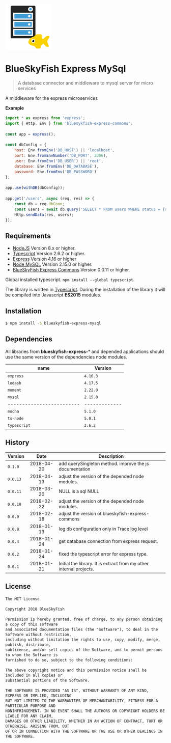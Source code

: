 
![BlueSkyFish Express MySql](logo.png)

# BlueSkyFish Express MySql

> A database connector and middleware to mysql server for micro services

A middleware for the express microservices

**Example**

```js
import * as express from 'express';
import { Http, Env } from 'bluesykfish-express-commons';

const app = express();

const dbConfig = {
    host: Env.fromEnv('DB_HOST') || 'localhost',
    port: Env.fromEnvNumber('DB_PORT', 3306),
    user: Env.fromEnv('DB_USER') || 'root',
    database: Env.fromEnv('DB_DATABASE'),
    password: Env.fromEnv('DB_PASSWORD')
};

app.use(withDB(dbConfig));

app.get('/users', async (req, res) => {
    const db = req.dbConn;
    const users = await db.query('SELECT * FROM users WHERE status = {status}', { status: 'ok'});
    Http.sendData(res, users);
});
```

## Requirements

* [NodeJS][nodejs] Version 8.x or higher.
* [Typescript][typescript] Version 2.6.2 or higher.
* [Express][express] Version 4.16 or higher
* [Node MySQL][node-mysql] Version 2.15.0 or higher.
* [BlueSkyFish Express Commons][bsf-ec] Version 0.0.11 or higher.

Global installed typescript. `npm install --global typescript`.

The library is written in [Typescript][typescript]. During the installation of the library it will be compiled into Javascript **ES2015** modules.


## Installation

```bash
$ npm install -S blueskyfish-express-mysql
```


## Dependencies

All libraries from **blueskyfish-express-*** and depended applications should use the same version of the dependencies node modules.

| name                    | Version
|-------------------------|-------------
| `express`               | `4.16.3`
| `lodash`                | `4.17.5`
| `moment`                | `2.22.0`
| `mysql`                 | `2.15.0`
|-------------------------|-------------
| `mocha`                 | `5.1.0`
| `ts-node`               | `5.0.1`
| `typescript`            | `2.6.2`


## History

| Version    | Date       | Description
|------------|:----------:|--------------------------------------------
| `0.1.0`    | 2018-04-20 | add querySingleton method. improve the js documentation
| `0.0.13`   | 2018-04-13 | adjust the version of the depended node modules.
| `0.0.11`   | 2018-03-20 | NULL is a sql NULL
| `0.0.10`   | 2018-02-22 | adjust the version of the depended node modules.
| `0.0.9`    | 2018-02-18 | adjust the version of blueskyfish-express-commons
| `0.0.8`    | 2018-01-13 | log db configuration only in Trace log level
| `0.0.4`    | 2018-01-24 | get database connection from express request.
| `0.0.2`    | 2018-01-24 | fixed the typescript error for express type.
| `0.0.1`    | 2018-01-21 | Initial the library. It is extract from my other internal projects.


## License

```text
The MIT License

Copyright 2018 BlueSkyFish

Permission is hereby granted, free of charge, to any person obtaining a copy of this software
and associated documentation files (the "Software"), to deal in the Software without restriction,
including without limitation the rights to use, copy, modify, merge, publish, distribute,
sublicense, and/or sell copies of the Software, and to permit persons to whom the Software is
furnished to do so, subject to the following conditions:

The above copyright notice and this permission notice shall be included in all copies or
substantial portions of the Software.

THE SOFTWARE IS PROVIDED "AS IS", WITHOUT WARRANTY OF ANY KIND, EXPRESS OR IMPLIED, INCLUDING
BUT NOT LIMITED TO THE WARRANTIES OF MERCHANTABILITY, FITNESS FOR A PARTICULAR PURPOSE AND
NONINFRINGEMENT. IN NO EVENT SHALL THE AUTHORS OR COPYRIGHT HOLDERS BE LIABLE FOR ANY CLAIM,
DAMAGES OR OTHER LIABILITY, WHETHER IN AN ACTION OF CONTRACT, TORT OR OTHERWISE, ARISING FROM, OUT
OF OR IN CONNECTION WITH THE SOFTWARE OR THE USE OR OTHER DEALINGS IN THE SOFTWARE.
```


[nodejs]: https://nodejs.org/en/
[typescript]: https://www.typescriptlang.org/
[express]: https://expressjs.com/
[node-mysql]: https://github.com/mysqljs/mysql
[bsf-ec]: https://github.com/blueskyfish/blueskyfish-express-commons

